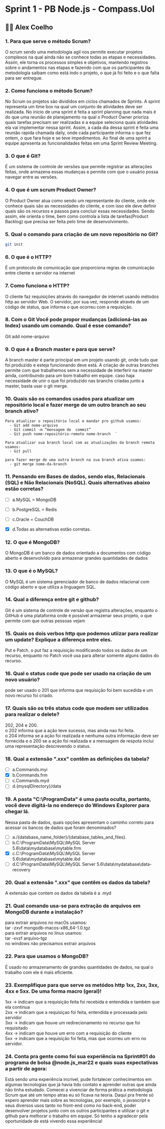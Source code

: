 #  Sprint 1 - PB Node.js - Compass.Uol

##  👨‍💻   Alex Coelho 

### 1. Para que serve o método Scrum?    
O scrum sendo uma metodologia agil nos permite executar projetos complexos na qual ainda não se conhece todas as etapas e necessidades. Assim, ele torna os processos simples e objetivos, mantendo registros sobre o andamentos nas etapas e fazendo com que os participantes da metodologia saibam como está indo o projeto, o que já foi feito e o que falta para ser entregue.

### 2. Como funciona o método Scrum?  
No Scrum os projetos são divididos em ciclos chamados de Sprints. A sprint representa um time box na qual um conjunto de atividades deve ser realizada. No inicio de uma sprint é feita a sprint planning que nada mais é do que uma reunião de planejamento na qual o Product Owner prioriza quais tarefas precisam ser realizadas e a equipe seleciona quais atividades ela vai implementar nessa sprint. Assim, a cada dia dessa sprint é feita uma reunião rapida chamada daily, onde cada participante informa o que fez ontem, o que fara hoje e se teve impedimentos. Ao final de uma sprint a equipe apresenta as funcionalidades feitas em uma Sprint Review Meeting. 

### 3.  O que é Git?   
É um sistema de controle de versões que permite registrar as alterações feitas, onde armazena essas mudanças e permite com que o usuário possa navegar entre as versões.

### 4.  O que é um scrum Product Owner?  
O Product Owner atua como sendo um representante do cliente, onde ele conhece quais são as necessidades do cliente, e com isso ele deve definir quais são os recursos e passos para concluir essas necessidades. Sendo assim, ele orienta o time, bem como controla a lista de tarefas(Product Backlog) que precisa ser feita pelo time de desenvolvimento.

### 5.  Qual o comando para criação de um novo repositório no Git?   
```bash
git init
```

### 6.  O que é o HTTP?   
É um protocolo de comunicação que proporciona regras de comunicação entre cliente e servidor na internet

### 7. Como funciona o HTTP?   
O  cliente faz requisições através do navegador de internet usando  métodos http ao servidor Web. O servidor, por sua vez, responde  através de um código de status, que informa o que ocorreu com a requisição.

### 8.	Com o Git Você pode propor mudanças (adicioná-las ao Index) usando um comando. Qual é esse comando?   
Git add nome-arquivo 
 

### 9.	O que é a Branch master e para que serve?   
A branch master é parte principal em um projeto usando git, onde tudo que foi produzido e esteja funcionando deve está. A criação de outras branches permite com que trabalhemos sem a necessidade de interferir na master ainda, contribuindo para um bom trabalho em equipe. caso haja necessidade de unir o que foi produzido nas branchs criadas junto a master, basta usar o git merge.

### 10.	Quais são os comandos usados para atualizar um repositório local e fazer merge de um outro branch ao seu branch ativo?   
  ```
  Para atualizar o repositório local e mandar pro github usamos:  
	- Git add nome-arquivo  
	- Git commit -m “mensagem de  commit”  
	- Git push nome-repositório-remoto nome-branch  `
  ``` 
  ```
  Para atualizar sua branch local com as atualizações da branch remota usamos:  
	- Git pull
   ```   
```
para fazer merge de uma outra branch na sua branch ativa usamos:  
  - git merge nome-da-branch
```
### 11. Pensando em Bases de dados, sendo elas, Relacionais (SQL) e Não Relacionais (NoSQL). Quais alternativas abaixo estão corretas?   
- [ ] a.MySQL = MongoDB  
- [ ] b.PostgreSQL = Redis   
- [ ] c.Oracle = CouchDB   
- [x] d.Todas as alternativas estão corretas.   


### 12.	O que é MongoDB?    
 O MongoDB é um banco de dados orientado a documentos com código aberto e desenvolvido para armazenar grandes quantidades de dados
  

### 13.	O que é o MySQL?   
 O MySQL é um sistema gerenciador de banco de dados relacional com código aberto e que utiliza a linguagem SQL.
  

### 14.	Qual a diferença entre git e github?   
Git é um sistema de controle de versão que registra alterações, enquanto o GitHub é uma plataforma onde é possível armazenar seus projeto, o que permite com que outras pessoas vejam

### 15.	Quais os dois verbos http que podemos utiizar para realizar um update? Explique a diferença entre eles.   
  Put e Patch. o put faz a requisição modificando todos os dados de um recurso, enquanto no Patch você usa para alterar somente alguns dados do recurso.  


### 16.	Qual o status code que pode ser usado na criação de um novo usuário?  
pode ser usado o 201 que informa que requisição foi bem sucedida e um novo recurso foi criado.


### 17.	Quais são os três status code que modem ser utilizados para realizar o delete?   
202, 204 e 200.      
o 202 informa que a ação teve sucesso, mas ainda nao foi feita.  
o 204 informa se a ação foi realizada e nenhuma outra informação deve ser fornecida e o 200 se a ação foi realizada e a mensagem de respota inclui uma representação descrevendo o status.

### 18.	Qual a extensão ".xxx" contêm as definições da tabela?  
- [ ]  a.Commands.myi   
- [x]  b.Commands.frm   
- [ ]  c.Commands.myd    
- [ ]  d.{mysqlDirectory}/data   

### 19.	A pasta "C:\ProgramData" é uma pasta oculta, portanto, você deve digitá-la no endereço do Windows Explorer para chegar lá.  
Nessa pasta de dados, quais opções apresentam o caminho correto para acessar os bancos de dados que foram denominados?   
- [ ]   a./{database_name_folder}/{database_tables_and_files}.   
- [ ]   b.C:\ProgramData\MySQL\MySQL Server 5.6\data\mydatabase\mytable.frm   
- [x]   c.C:\ProgramData\MySQL\MySQL Server 5.6\data\mydatabase\mytable.ibd   
- [ ]   d.C:\ProgramData\MySQL\MySQL Server 5.6\data\mydatabase\data-recovery   

### 20.	Qual a extensão ".xxx" que contêm os dados da tabela?     
A extensão que contem os dados da tabela é a .myd

### 21.	Qual comando usa-se para extração de arquivos em MongoDB durante a instalação?
para extrair arquivos no macOs usamos:   
tar -zxvf mongodb-macos-x86_64-1.0.tgz  
para extrair arquivos no linux usamos:  
tar -xvzf arquivo-tgz  
no windows não precisamos extrair arquivos

### 22.	Para que usamos o MongoDB?  
É usado no armazenamento de grandes quantidades de dados, na qual o trabalho com ele é mais eficiente.

### 23.	Exemplifique para que serve os metódos http 1xx, 2xx, 3xx, 4xx e 5xx. De uma forma macro (geral)!  
1xx -> indicam que a requisição feita foi recebida e entendida e também que ela continua    
2xx -> indicam que a requisiçao foi feita, entendida e processada pelo servidor  
3xx -> indicam que houve um redirecionamento no recurso que foi requisitado  
4xx -> indicam que houve um erro com a requisição do cliente   
5xx -> indicam que a requisição foi feita, mas que ocorreu um erro no servidor.  


### 24.	Conta pra gente como foi sua experiência na Sprint#01 do programa de bolsa @node.js_mar22 e quais suas expectativas a partir de agora:  
Está sendo uma experiência incrível, pude fortalecer conhecimentos em algumas tecnologias que já havia tido contato e aprender outras que ainda não tinha estudado. Comecei a vivenciar de forma prática a metodologia Scrum que até um tempo atras eu só ficava na teoria. Daqui pra frente só espero aprender mais sobre as tecnologias, por exemplo, o javascript e seus diversos usos tanto no front-end como no back-end, poder desenvolver projetos junto com os outros participantes e utilizar o git e github para melhorar o trabalho em equipe. Só tenho a agradecer pela oportunidade de está vivendo essa experiência!
